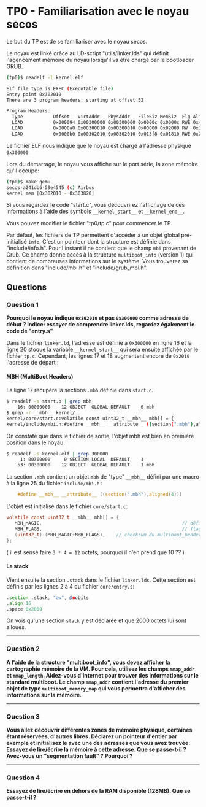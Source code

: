 # TP0 - Familiarisation avec le noyau secos

Le but du TP est de se familiariser avec le noyau secos.

Le noyau est linké grâce au LD-script "utils/linker.lds" qui définit l'agencement mémoire du noyau lorsqu'il va être chargé par le bootloader GRUB.

```bash
(tp0)$ readelf -l kernel.elf

Elf file type is EXEC (Executable file)
Entry point 0x302010
There are 3 program headers, starting at offset 52

Program Headers:
  Type           Offset   VirtAddr   PhysAddr   FileSiz MemSiz  Flg Align
  LOAD           0x000094 0x00300000 0x00300000 0x0000c 0x0000c RWE 0x4
  LOAD           0x0000a0 0x00300010 0x00300010 0x00000 0x02000 RW  0x10
  LOAD           0x0000b0 0x00302010 0x00302010 0x013f8 0x01810 RWE 0x20
```

Le fichier ELF nous indique que le noyau est chargé à l'adresse physique `0x300000`.

Lors du démarrage, le noyau vous affiche sur le port série, la zone mémoire qu'il occupe:

```bash
(tp0)$ make qemu
secos-a241db6-59e4545 (c) Airbus
kernel mem [0x302010 - 0x303820]
```

Si vous regardez le code "start.c", vous découvrirez l'affichage de ces informations à l'aide des symbols `__kernel_start__` et `__kernel_end__`.

Vous pouvez modifier le fichier "tp0/tp.c" pour commencer le TP.

Par défaut, les fichiers de TP permettent d'accéder à un objet global pré-initialisé `info`. C'est un pointeur dont la structure est définie dans "include/info.h". Pour l'instant il ne contient que le champ `mbi` provenant de Grub. Ce champ donne accès à la structure `multiboot_info` (version 1) qui contient de nombreuses informations sur le système. Vous trouverez sa définition dans "include/mbi.h" et "include/grub_mbi.h".


## Questions

### Question 1

**Pourquoi le noyau indique `0x302010` et pas `0x300000` comme adresse de début ? Indice: essayer de comprendre linker.lds, regardez également le code de "entry.s"**

Dans le fichier `linker.ld`,
l'adresse est définie à `0x300000` en ligne 16 et la ligne 20 stoque la variable
`__kernel_start__` qui sera ensuite affichée par le fichier `tp.c`. Cependant,
les lignes 17 et 18 augmentent encore de `0x2010` l'adresse de départ :

#### MBH (MultiBoot Headers)

La ligne 17 récupère la sections `.mbh` définie dans `start.c`.
```bash
$ readelf -s start.o | grep mbh
    16: 00000000    12 OBJECT  GLOBAL DEFAULT    6 mbh
$ grep -r __mbh__ kernel/
kernel/core/start.c:volatile const uint32_t __mbh__ mbh[] = {
kernel/include/mbi.h:#define __mbh__ __attribute__ ((section(".mbh"),aligned(4)))
```

On constate que dans le fichier de sortie, l'objet mbh est bien en première
position dans le noyau.
```bash
$ readelf -s kernel.elf | grep 300000
     1: 00300000     0 SECTION LOCAL  DEFAULT    1 
    53: 00300000    12 OBJECT  GLOBAL DEFAULT    1 mbh
```

La section `.mbh` contient un objet `mbh` de "type" `__mbh__` défini par une
macro à la ligne 25 du fichier `include/mbi.h` :
```c
	#define __mbh__ __attribute__ ((section(".mbh"),aligned(4)))
```

L'objet est initialisé dans le fichier `core/start.c`:
```c
volatile const uint32_t __mbh__ mbh[] = {
   MBH_MAGIC,													// définis l'espace comme bootable
   MBH_FLAGS,													// flags pour GRUB : comment load kernel
   (uint32_t)-(MBH_MAGIC+MBH_FLAGS),	// checksum du multiboot_header
};
```
( il est sensé faire `3 * 4 = 12` octets, pourquoi il n'en prend que 10 ?? )

#### La stack

Vient ensuite la section `.stack` dans le fichier `linker.lds`. Cette section
est définis par les lignes 2 à 4 du fichier `core/entry.s`:
```asm
.section .stack, "aw", @nobits
.align 16
.space 0x2000
```
On vois qu'une section `stack` y est déclarée et que 2000 octets lui sont
alloués.

---

### Question 2

**A l'aide de la structure "multiboot_info", vous devez afficher la cartographie mémoire de la VM. Pour cela, utilisez les champs `mmap_addr` et `mmap_length`. Aidez-vous d'internet pour trouver des informations sur le standard multiboot. Le champ `mmap_addr` contient l'adresse du premier objet de type `multiboot_memory_map` qui vous permettra d'afficher des informations sur la mémoire.**

---

### Question 3

**Vous allez découvrir différentes zones de mémoire physique, certaines étant réservées, d'autres libres. Déclarez un pointeur d'entier par exemple et initialisez le avec une des adresses que vous avez trouvée. Essayez de lire/écrire la mémoire à cette adresse. Que se passe-t-il ? Avez-vous un "segmentation fault" ? Pourquoi ?**

---

### Question 4

**Essayez de lire/écrire en dehors de la RAM disponible (128MB). Que se passe-t-il ?**
